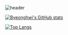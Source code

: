 ![header](https://capsule-render.vercel.app/api?type=Cylinder&color=FFB2A0&height=200&section=header&text=Welcome%20to%20Byeonghwi's%20Github&fontSize=40&fontColor=FFFFFF)

[![Byeonghwi's GitHub stats](https://github-readme-stats.vercel.app/api?username=ByeonghwiJeong&show_icons=true&theme=dracula)](https://github.com/anuraghazra/github-readme-stats)

[![Top Langs](https://github-readme-stats.vercel.app/api/top-langs/?username=ByeonghwiJeong&theme=dracula&hide=javascript,html,css)](https://github.com/anuraghazra/github-readme-stats)
